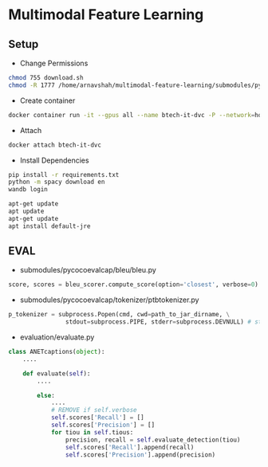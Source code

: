 # Multimodal Feature Learning


## Setup

* Change Permissions
```sh
chmod 755 download.sh
chmod -R 1777 /home/arnavshah/multimodal-feature-learning/submodules/pycocoevalcap/tokenizer/
```

* Create container
```sh
docker container run -it --gpus all --name btech-it-dvc -P --network=host -v /home/arnavshah:/home/arnavshah nvcr.io/nvidia/pytorch:22.01-py3
```

* Attach
```sh
docker attach btech-it-dvc
```

* Install Dependencies
```sh
pip install -r requirements.txt
python -m spacy download en
wandb login

apt-get update
apt update
apt-get update
apt install default-jre
```

<!-- In Submodules -->
## EVAL

* submodules/pycocoevalcap/bleu/bleu.py
```py
score, scores = bleu_scorer.compute_score(option='closest', verbose=0) # verbose=0
```

* submodules/pycocoevalcap/tokenizer/ptbtokenizer.py
```py
p_tokenizer = subprocess.Popen(cmd, cwd=path_to_jar_dirname, \
                stdout=subprocess.PIPE, stderr=subprocess.DEVNULL) # stderr=subprocess.DEVNULL
```

* evaluation/evaluate.py
```py
class ANETcaptions(object):
    ....

    def evaluate(self):
        ....

        else:
            ....
            # REMOVE if self.verbose
            self.scores['Recall'] = []
            self.scores['Precision'] = []
            for tiou in self.tious:
                precision, recall = self.evaluate_detection(tiou)
                self.scores['Recall'].append(recall)
                self.scores['Precision'].append(precision)
```
